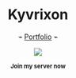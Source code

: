 <div align="center">
  <h1>Kyvrixon</h1>
  <p>
    ⌁
    <a href="https://kyvrixon.dev">Portfolio</a>
    ⌁
  </p>
    
  <a href="https://discord.com/servers/tsukiyo-1125196330646638592" target="_blank">
    <img src="https://discord.com/api/guilds/1125196330646638592/widget.png?style=banner3">
  </a>
  
  <p>
    <sub><strong>Join my server now</strong></sub>
  </p>
</div>

